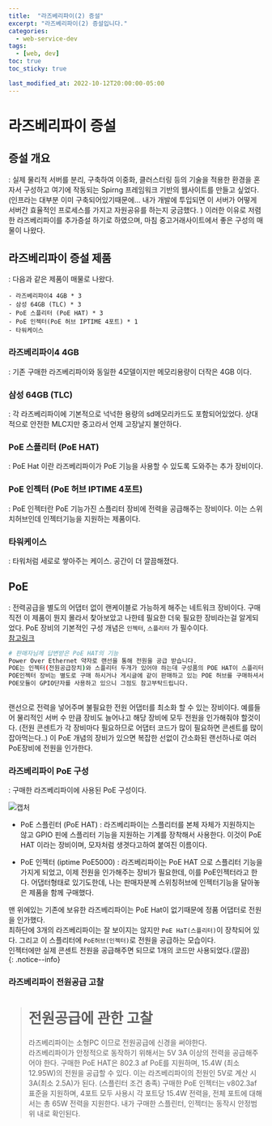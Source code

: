 ```yaml
---
title:  "라즈베리파이(2) 증설"
excerpt: "라즈베리파이(2) 증설입니다."
categories:
  - web-service-dev
tags:
  - [web, dev]
toc: true
toc_sticky: true

last_modified_at: 2022-10-12T20:00:00-05:00
---
```


# 라즈베리파이 증설
## 증설 개요
  : 실제 물리적 서버를 분리, 구축하여 이중화, 클러스터링 등의 기술을 적용한 환경을 혼자서 구성하고 여기에 작동되는 Spirng 프레임워크 기반의 웹사이트를 만들고 싶었다. (인프라는 대부분 이미 구축되어있기때문에... 내가 개발에 투입되면 이 서버가 어떻게 서버간 효율적인 프로세스를 가지고 자원공유를 하는지 궁금했다. ) 이러한 이유로 저렴한 라즈베리파이를 추가증설 하기로 하였으며, 마침 중고거래사이트에서 좋은 구성의 매물이 나왔다.


## 라즈베리파이 증설 제품
  : 다음과 같은 제품이 매물로 나왔다.  

    - ​라즈베리파이4 4GB * 3
    - 삼성 64GB (TLC) * 3
    - PoE 스플리터 (PoE HAT) * 3
    - PoE 인젝터(PoE 허브 IPTIME 4포트) * 1
    - 타워케이스

    
### 라즈베리파이4 4GB
  : 기존 구매한 라즈베리파이와 동일한 4모델이지만 메모리용량이 더작은 4GB 이다.
  
### 삼성 64GB (TLC)
  : 각 라즈베리파이에 기본적으로 넉넉한 용량의 sd메모리카드도 포함되어있었다. 상대적으로 안전한 MLC지만 중고라서 언제 고장날지 불안하다.

### PoE 스플리터 (PoE HAT)
  : PoE Hat 이란 라즈베리파이가 PoE 기능을 사용할 수 있도록 도와주는 추가 장비이다.

### PoE 인젝터 (PoE 허브 IPTIME 4포트)
  : PoE 인젝터란 PoE 기능가진 스플리터 장비에 전력을 공급해주는 장비이다. 이는 스위치허브인데 인젝터기능을 지원하는 제품이다.

### 타워케이스
  : 타워처럼 세로로 쌓아주는 케이스. 공간이 더 깔끔해졌다.


## PoE
  : 전력공급을 별도의 어댑터 없이 랜케이블로 가능하게 해주는 네트워크 장비이다. 구매직전 이 제품이 뭔지 몰라서 찾아보았고 나한테 필요한 더욱 필요한 장비라는걸 알게되었다. PoE 장비의 기본적인 구성 개념은 `인젝터`, `스플리터` 가 필수이다.  
  [참고링크](https://m.post.naver.com/viewer/postView.nhn?volumeNo=27447189&memberNo=21060)

  ```bash
  # 판매자님께 답변받은 PoE HAT의 기능
  Power Over Ethernet 약자로 랜선을 통해 전원을 공급 받습니다.
  POE는 인젝터(전원공급장치)와 스플리터 두개가 있어야 하는데 구성품의 POE HAT이 스플리터이고,
  POE인젝터 장비는 별도로 구매 하시거나 게시글에 같이 판매하고 있는 POE 허브를 구매하셔서 사용하면됩니다.
  POE모듈이 GPIO단자를 사용하고 있으니 그점도 참고부탁드립니다.
    
  ```

  랜선으로 전력을 넣어주며 불필요한 전원 어댑터를 최소화 할 수 있는 장비이다. 예를들어 물리적인 서버 수 만큼 장비도 늘어나고 해당 장비에 모두 전원을 인가해줘야 할것이다. (전원 콘센트가 각 장비마다 필요하므로 어댑터 코드가 많이 필요하면 콘센트를 많이잡아먹는다..) 이 PoE 개념의 장비가 있으면 복잡한 선없이 간소화된 랜선하나로 여러 PoE장비에 전원을 인가한다.  


### 라즈베리파이 PoE 구성
  : 구매한 라즈베리파이에 사용된 PoE 구성이다.

![캡처](/assets/images/ToyDev/WebServiceDev/Raspberry_Pi_PoE.jpg)
 

* PoE 스플린터 (PoE HAT)
  : 라즈베리파이는 스플리터를 본체 자체가 지원하지는 않고  GPIO 핀에 스플리터 기능을 지원하는 기계를 장착해서 사용한다. 이것이 PoE HAT 이라는 장비이며, 모자처럼 생겻다고하여 붙여진 이름이다.

* PoE 인젝터 (iptime PoE5000)
  : 라즈베리파이는 PoE HAT 으로 스플리터 기능을 가지게 되었고, 이제 전원을 인가해주는 장비가 필요한데, 이를 PoE인젝터라고 한다. 어댑터형태로 있기도한데, 나는 판매자분께 스위칭허브에 인젝터기능을 달아놓은 제품을 함께 구매했다.  


맨 위에있는 기존에 보유한 라즈베리파이는 PoE Hat이 없기때문에 정품 어댑터로 전원을 인가했다.  
최하단에 3개의 라즈베리파이는 잘 보이지는 않지만 `PoE HaT(스플리터)`이 장착되어 있다. 그리고 이 스플리터에 `PoE허브(인젝터)`로 전원을 공급하는 모습이다.  
인젝터에만 실제 콘센트 전원을 공급해주면 되므로 1개의 코드만 사용되었다.(깔끔)  
{: .notice--info}


### 라즈베리파이 전원공급 고찰 
> # 전원공급에 관한 고찰  
> 라즈베리파이는 소형PC 이므로 전원공급에 신경을 써야한다.  
> 라즈베리파이가 안정적으로 동작하기 위해서는 5V 3A 이상의 전력을 공급해주어야 한다.
> 구매한 PoE HAT은 802.3 af PoE를 지원하며, 15.4W (최소 12.95W)의 전원을 공급할 수 있다. 이는 라즈베리파이의 전원인 5V로 계산 시 3A(최소 2.5A)가 된다. (스플린터 조건 충족)
> 구매한 PoE 인젝터는 v802.3af 표준을 지원하며, 4포트 모두 사용시 각 포트당 15.4W 전력을, 전체 포트에 대해서는 총 65W 전력을 지원한다.
> 내가 구매한 스플린터, 인젝터는 동작시 안정범위 내로 확인된다.

